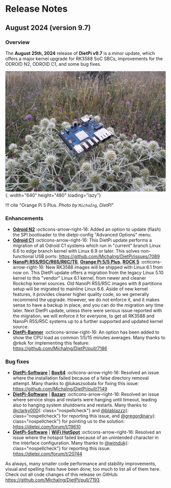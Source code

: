 # Release Notes

## August 2024 (version 9.7)

### Overview

The **August 25th, 2024** release of **DietPi v9.7** is a minor update, which offers a major kernel upgrade for RK3588 SoC SBCs, improvements for the ODROID N2, ODROID C1, and some bug fixes.

![Orange Pi 5 Plus enjoys the view](../assets/images/dietpi-release-v9_07.jpg){: width="640" height="480" loading="lazy"}

!!! cite "Orange Pi 5 Plus. *Photo by `MichaIng`, DietPi*"

### Enhancements

- [**Odroid N2**](../hardware.md#odroid) :octicons-arrow-right-16: Added an option to update (flash) the SPI bootloader to the dietpi-config "Advanced Options" menu.
- [**Odroid C1**](../hardware.md#odroid) :octicons-arrow-right-16: This DietPi update performs a migration of all Odroid C1 systems which run in "current" branch Linux 6.6 to edge branch kernel with Linux 6.9 or later. This solves non-functional USB ports: <https://github.com/MichaIng/DietPi/issues/7089>
- [**NanoPi R5S/R5C/R6S/R6C/T6**](../hardware.md#nanopi-series-friendlyelec), [**Orange Pi 5/5 Plus**](../hardware.md#orange-pi-series), [**ROCK 5**](../hardware.md#radxa) :octicons-arrow-right-16: New RK3588 images will be shipped with Linux 6.1 from now on. This DietPi update offers a migration from the legacy Linux 5.10 kernel to this "vendor" Linux 6.1 kernel, from newer and cleaner Rockchip kernel sources. Old NanoPi R5S/R5C images with 8 partitions setup will be migrated to mainline Linux 6.6. Aside of new kernel features, it provides cleaner higher quality code, so we generally recommend the upgrade. However, we do not enforce it, and it makes sense to have a backup in place, and you can do the migration any time later. Next DietPi update, unless there were serious issue reported with the migration, we will enforce it for everyone, to get all RK3588 and NanoPi R5S/R5C systems up to a further supported and updated kernel source.
- [**DietPi-Banner**](../dietpi_tools/misc_tools.md/#dietpi-banner) :octicons-arrow-right-16: An option has been added to show the CPU load as common 1/5/15 minutes averages. Many thanks to @rkok for implementing this feature: <https://github.com/MichaIng/DietPi/pull/7186>

### Bug fixes

- [**DietPi-Software**](../dietpi_tools/software_installation.md#dietpi-software) | [**Box64**](../software/gaming.md#box64) :octicons-arrow-right-16: Resolved an issue where the installation failed because of a false directory removal attempt. Many thanks to @lukaszsobala for fixing this issue: <https://github.com/MichaIng/DietPi/pull/7149>
- [**DietPi-Software**](../dietpi_tools/software_installation.md#dietpi-software) | [**Bazarr**](../software/bittorrent.md#bazarr) :octicons-arrow-right-16: Resolved an issue where service stops and restarts were hanging until timeout, leading also to hanging system shutdowns and restarts. Many thanks to [@clarky000](https://dietpi.com/forum/u/clarky000){: class="nospellcheck"} and [@blablazzz](https://dietpi.com/forum/u/blablazzz){: class="nospellcheck"} for reporting this issue, and [@gregordinary](https://dietpi.com/forum/u/gregordinary){: class="nospellcheck"} for pointing us to the solution: <https://dietpi.com/forum/t/19610>
- [**DietPi-Software**](../dietpi_tools/software_installation.md#dietpi-software) | [**WiFi HotSpot**](../software/advanced_networking.md#wifi-hotspot) :octicons-arrow-right-16: Resolved an issue where the hotspot failed because of an unintended character in the interface configuration. Many thanks to [@wimduk](https://dietpi.com/forum/u/wimduk){: class="nospellcheck"} for reporting this issue: <https://dietpi.com/forum/t/20744>

As always, many smaller code performance and stability improvements, visual and spelling fixes have been done, too much to list all of them here. Check out all code changes of this release on GitHub: <https://github.com/MichaIng/DietPi/pull/7193>
